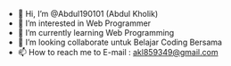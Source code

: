 - 👋 Hi, I’m @Abdul190101 (Abdul Kholik) 
- 👀 I’m interested in Web Programmer
- 🌱 I’m currently learning Web Programming
- 💞️ I’m looking collaborate untuk Belajar Coding Bersama
- 📫 How to reach me to E-mail : akl859349@gmail.com

<!---
Abdul190101/Abdul190101 is a ✨ special ✨ repository because its `README.md` (this file) appears on your GitHub profile.
You can click the Preview link to take a look at your changes.
--->
